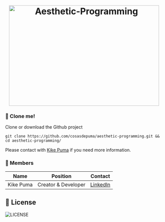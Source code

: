 <h1 align="center">
 <img src="https://cdn.rawgit.com/CosasDePuma/Aesthetic-Programming/384ffa5a/.img/logo.jpg" alt="Aesthetic-Programming" width="480" height="320">
</h1>

### :floppy_disk: Clone me!

Clone or download the Github project
 ```git
git clone https://github.com/cosasdepuma/aesthetic-programming.git && cd aesthetic-programming/
```

Please contact with [Kike Puma](https://linkedin.com/in/kikepuma) if you need more information.

###  :busts_in_silhouette: Members

| Name | Position | Contact |
| ------ | ------ | ------ |
| Kike Puma | Creator & Developer | [LinkedIn](https://linkedin.com/in/kikepuma) |


:hammer: License
----
![LICENSE](https://img.shields.io/github/license/CosasDePuma/Aesthetic-Programming.svg?style=flat-square)